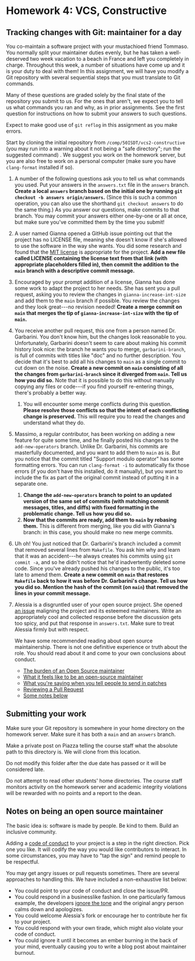 ---
---
# Homework 4: VCS, Constructive

## Tracking changes with Git: maintainer for a day

You co-maintain a software project with your mustachioed friend Tommaso. You
normally split your maintainer duties evenly, but he has taken a well-deserved
two week vacation to a beach in France and left you completely in charge.
Throughout this week, a number of situations have come up and it is your duty
to deal with them! In this assignment, we will have you modify a Git repository
with several sequential steps that you must translate to Git commands.

Many of these questions are graded solely by the final state of the repository
you submit to us. For the ones that aren't, we expect you to tell us what
commands you ran and why, as in prior assignments. See the first question for
instructions on how to submit your answers to such questions.

Expect to make good use of `git reflog` in this assignment as you make errors.

Start by cloning the initial repository from
`/comp/50ISDT/vcs2-constructive` (you may run into a warning about it not
being a "safe directory"; run the suggested command) . We suggest you work on
the homework server, but you are also free to work on a personal computer (make
sure you have `clang-format` installed if so).

1. A number of the following questions ask you to tell us what commands you
   used. Put your answers in the `answers.txt` file in the `answers` branch.
   **Create a local `answers` branch based on the initial one by running `git
   checkout -b answers origin/answers`.** (Since this is such a common
   operation, you can also use the shorthand `git checkout answers` to do the
   same thing.) As you answer our questions, make commits to that branch. You
   may commit your answers either one-by-one or all at once, but make sure
   you've committed them by the time you submit!
1. A user named Gianna opened a GitHub issue pointing out that the project has
   no LICENSE file, meaning she doesn't know if she's allowed to use the
   software in the way she wants. You did some research and found that the [MIT
   license](https://choosealicense.com/licenses/mit/) is appropriate for the
   project. **Add a new file called LICENSE containing the license text from
   that link (with appropriate placeholders filled in), then commit the
   addition to the `main` branch with a descriptive commit message.**
1. Encouraged by your prompt addition of a license, Gianna has done some work
   to adapt the project to her needs. She has sent you a pull request, asking
   you to review the changes in `gianna-increase-int-size` and add them to the
   `main` branch if possible. You review the changes and they look great---no
   revision needed! **Create a merge commit on `main` that merges the tip of
   `gianna-increase-int-size` with the tip of `main`.**
1. You receive another pull request, this one from a person named Dr.
   Garbarini. You don't know him, but the changes look reasonable to you.
   Unfortunately, Garbarini doesn't seem to care about making his commit
   history look nice: the branch he wants you to merge, `garbarini-branch`, is
   full of commits with titles like "doc" and no further description. You
   decide that it's best to add all his changes to `main` as a single commit to
   cut down on the noise. **Create a new commit on `main` consisting of all the
   changes from `garbarini-branch` since it diverged from `main`. Tell us how
   you did so.** Note that it is possible to do this without manually copying
   any files or code---if you find yourself re-entering things, there's
   probably a better way.
   1. You will encounter some merge conflicts during this question. **Please
      resolve those conflicts so that the intent of each conflicting change is
      preserved.** This will require you to read the changes and understand
      what they do.
1. Massimo, a regular contributor, has been working on adding a new feature for
   quite some time, and he finally posted his changes to the
   `add-new-operators` branch. Unlike Dr.  Garbarini, his commits are
   masterfully documented, and you want to add them to `main` as is. But you
   notice that the commit titled "Support modulo operator" has some formatting
   errors. You can run `clang-format -i` to automatically fix those errors
   (if you don't have this installed, do it manually), but you want to include
   the fix as part of the original commit instead of putting it in a separate
   one.
   1. **Change the `add-new-operators` branch to point to an updated version of
      the same set of commits (with matching commit messages, titles, and
      diffs) with fixed formatting in the problematic change. Tell us how you
      did so.**
   1. **Now that the commits are ready, add them to `main` by rebasing them.**
      This is different from merging, like you did with Gianna's branch: in
      this case, you should make no new merge commits.
1. Uh oh! You just noticed that Dr. Garbarini's branch included a commit that
   removed several lines from `Makefile`. You ask him why and learn that it was
   an accident---he always creates his commits using `git commit -a`, and so he
   didn't notice that he'd inadvertently deleted some code. Since you've
   already pushed his changes to the public, it's too late to amend them.
   **Create a new commit on `main` that restores `Makefile` back to how it was
   before Dr. Garbarini's change. Tell us how you did so. Mention the hash of
   the commit (on `main`) that removed the lines in your commit message.**
1. Alessia is a disgruntled user of your open source project. She opened
   [an issue](04-vcs-constructive-issue.txt) maligning the project and its
   esteemed maintainers. Write an appropriately cool and collected response
   before the discussion gets too spicy, and put that response in
   `answers.txt`. Make sure to treat Alessia firmly but with respect.

   We have some recommended reading about open source maintainership. There is
   not one definitive experience or truth about the role. You should read about
   it and come to your own conclusions about conduct.

   * [The burden of an Open Source maintainer](https://www.jeffgeerling.com/blog/2022/burden-open-source-maintainer)
   * [What it feels like to be an open-source maintainer](https://nolanlawson.com/2017/03/05/what-it-feels-like-to-be-an-open-source-maintainer/)
   * [What you're saying when you tell people to send in patches](https://utcc.utoronto.ca/~cks/space/blog/tech/SendPatchesMeaning)
   * [Reviewing a Pull Request](https://jekyllrb.com/docs/maintaining/reviewing-a-pull-request/)
   * [Some notes below](#notes-on-being-an-open-source-maintainer)

## Submitting your work

Make sure your Git repository is somewhere in your home directory on the
homework server. Make sure it has both a `main` and an `answers` branch.

Make a private post on Piazza telling the course staff what the absolute path
to this directory is. We will clone from this location.

Do not modify this folder after the due date has passed or it will be
considered late.

Do not attempt to read other students' home directories. The course staff
monitors activity on the homework server and academic integrity violations will
be rewarded with no points and a report to the dean.

## Notes on being an open source maintainer

The basic idea is: software is made by people. Be kind to them. Build an
inclusive community.

Adding a [code of conduct](https://opensource.guide/code-of-conduct/) to your
project is a step in the right direction. Pick one you like. It will codify the
way you would like contributors to interact. In some circumstances, you may
have to "tap the sign" and remind people to be respectful.

You may get angry issues or pull requests sometimes. There are several
approaches to handling this. We have included a non-exhaustive list below:

* You could point to your code of conduct and close the issue/PR.
* You could respond in a businesslike fashion. In one particularly famous
  example, the developers [ignore the
  tone](https://jira.mongodb.org/browse/PYTHON-532) and the original angry
  person calms down and apologizes.
* You could welcome Alessia's fork or encourage her to contribute her fix to
  your project.
* You could respond with your own tirade, which might also violate your code of
  conduct.
* You could ignore it until it becomes an ember burning in the back of your
  mind, eventually causing you to write a blog post about maintainer burnout.
